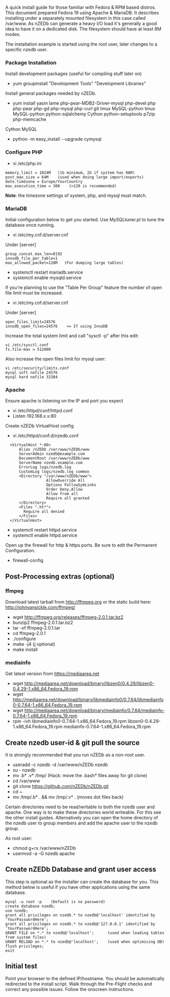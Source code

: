 A quick install guide for those familiar with Fedora & RPM based distros. This document prepared Fedora 19 using Apache & MariaDB. It describes installing under a separately mounted filesystem in this case called /var/www. As nZEDb can generate a heavy I/O load it's generally a good idea to have it on a dedicated disk. The filesystem should have at least 8M inodes.

The installation example is started using the root user, later changes to a specific nzedb user.

### Package Installation
Install development packages (useful for compiling stuff later on)
* yum groupinstall "Development Tools" "Development Libraries"

Install general packages needed by nZEDb.
* yum install yasm lame php-pear-MDB2-Driver-mysql php-devel php php-pear php-gd php-mysql php-curl git tmux MySQL-python tmux MySQL-python python-sqlalchemy Cython python-setuptools p7zip php-memcache

Cython MySQL
* python -m easy_install --upgrade cymysql

### Configure PHP

* vi /etc/php.ini

```
memory_limit = 1024M   (1G minimum, 2G if system has RAM)
post_max_size = 64M    (used when doing large import/exports)
date.timezone = Europe/YourCountry
max_execution_time = 300    (>120 is recommended)
```

**Note**: the timezone settings of system, php, and mysql must match.

### MariaDB
Initial configuration below to get you started. Use MySQLtuner.pl to tune the database once running.
* vi /etc/my.cnf.d/server.cnf

Under [server]
```
group_concat_max_len=8192
innodb_file_per_table=1
max_allowed_packet=128M   (For dumping large tables)
```

* systemctl restart mariadb.service
* systemctl enable mysqld.service

If you're planning to use the "Table Per Group" feature the number of open file limit must be increased.
* vi /etc/my.cnf.d/server.cnf

Under [server]
```
open_files_limit=24576
innodb_open_files=24576    <= If using InnoDB
```

Increase the total system limit and call "sysctl -p" after this edit:
```
vi /etc/sysctl.conf
fs.file-max = 512000
```

Also increase the open files limit for mysql user:
```
vi /etc/security/limits.conf
mysql soft nofile 24576
mysql hard nofile 32384
```

### Apache

Ensure apache is listening on the IP and port you expect
* vi /etc/httpd/conf/httpd.conf  
* Listen 192.168.x.x:80

Create nZEDb VirtualHost config

* vi /etc/httpd/conf.d/nzedb.conf

```  
  <VirtualHost *:80>
      Alias /nZEDb /var/www/nZEDb/www
      ServerAdmin nzedb@example.com
      DocumentRoot /var/www/nZEDb/www
      ServerName nzedb.example.com
      ErrorLog logs/nzedb.log
      CustomLog logs/nzedb.log common
      <Directory "/var/www/nZEDb/www">
                  AllowOverride All
                  Options FollowSymLinks
                  Order Deny,Allow
                  Allow from all
                  Require all granted
      </Directory>
      <Files ".ht*">
        Require all denied
      </Files>
  </VirtualHost>
```


* systemctl restart httpd.service
* systemctl enable httpd.service

Open up the firewall for http & https ports. Be sure to edit the Permanent Configuration.
* firewall-config


## Post-Processing extras (optional)

### ffmpeg

Download latest tarball from http://ffmpeg.org or the static build here: http://johnvansickle.com/ffmpeg/

* wget http://ffmpeg.org/releases/ffmpeg-2.0.1.tar.bz2
* bunzip2 ffmpeg-2.0.1.tar.bz2
* tar -xf ffmpeg-2.0.1.tar
* cd ffmpeg-2.0.1
* ./configure
* make -j4     (j optional)
* make install

### mediainfo

Get latest version from https://mediaarea.net
* wget http://mediaarea.net/download/binary/libzen0/0.4.29/libzen0-0.4.29-1.x86_64.Fedora_19.rpm
* wget http://mediaarea.net/download/binary/libmediainfo0/0.7.64/libmediainfo0-0.7.64-1.x86_64.Fedora_19.rpm
* wget http://mediaarea.net/download/binary/mediainfo/0.7.64/mediainfo-0.7.64-1.x86_64.Fedora_19.rpm
* rpm -ivh libmediainfo0-0.7.64-1.x86_64.Fedora_19.rpm libzen0-0.4.29-1.x86_64.Fedora_19.rpm mediainfo-0.7.64-1.x86_64.Fedora_19.rpm

## Create nzedb user-id & git pull the source

It is strongly recommended that you run nZEDb as a non-root user.
* useradd -c nzedb -d /var/www/nZEDb nzedb
* su - nzedb
* mv .b* .v* /tmp/     (Hack: move the .bash* files away for git clone)
* cd /var/www
* git clone https://github.com/nZEDb/nZEDb.git
* cd ~
* mv /tmp/.b* . && mv /tmp/.v* .   (moves dot files back)

Certain directories need to be read/writable to both the nzedb user and apache. One way is to make these directories world writeable. For this see the other install guides. Alternatively you can open the home directory of the nzedb user to group members and add the apache user to the nzedb group.

As root user:
* chmod g+rx /var/www/nZEDb
* usermod -a -G nzedb apache

## Create nZEDb Database and grant user access
This step is optional as the installer can create the database for you. This method below is useful if you have other applications using the same database.

```
mysql -u root -p    (Default is no password)
create database nzedb;
use nzedb;
grant all privileges on nzedb.* to nzedb@'localhost' identified by 'YourPasswordHere';
grant all privileges on nzedb.* to nzedb@'127.0.0.1' identified by 'YourPasswordHere';
GRANT FILE on *.* to nzedb@'localhost';      (used when loading tables from system files)
GRANT RELOAD on *.* to nzedb@'localhost';    (used when optimising DB)
flush privileges;
exit
```

## Initial test

Point your browser to the defined IP/hostname. You should be automatically redirected to the install script.
Walk through the Pre-Flight checks and correct any possible issues. Follow the onscreen instructions.